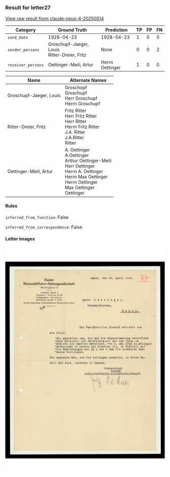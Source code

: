 ### Result for letter27
[View raw result from claude-opus-4-20250514](https://github.com/RISE-UNIBAS/humanities_data_benchmark/blob/main/results/2025-05-23/T100/request_T100_letter27.json)

| Category          | Ground Truth | Prediction | TP | FP | FN |
|------------------|--------------|------------|----|----|----|
| `send_date`        | 1928-04-23 | 1928-04-23 | 1 | 0 | 0 |
| `sender_persons`  | Groschupf-Jaeger, Louis<br>Ritter-Dreier, Fritz | None | 0 | 0 | 2 |
| `receiver_persons` | Oettinger-Meili, Artur | Herrn Oettinger | 1 | 0 | 0 |

| Name | Alternate Names |
| --- | --- |
| Groschupf-Jaeger, Louis | Groschopf<br>Groschupf<br>Herr Groschupf<br>Herrn Groschupf |
| Ritter-Dreier, Fritz | Fritz Ritter<br>Herr Fritz Ritter<br>Herr Ritter<br>Herrn Fritz Ritter<br>J.A. Ritter<br>J.A.Ritter<br>Ritter |
| Oettinger-Meili, Artur | A. Oettinger<br>A.Oettinger<br>Arthur Oettinger-Meili<br>Herr Oettinger<br>Herrn A. Oettinger<br>Herrn Max Oettinger<br>Herrn Oettinger<br>Max Oettinger<br>Oettinger |

#### Rules
`inferred_from_function`: False

`inferred_from_correspondence`: False

#### Letter images

<img src="https://github.com/RISE-UNIBAS/humanities_data_benchmark/blob/main/benchmarks/metadata_extraction/images/letter27_p1.jpg?raw=true" alt="letter27_p1.jpg" width="800px">